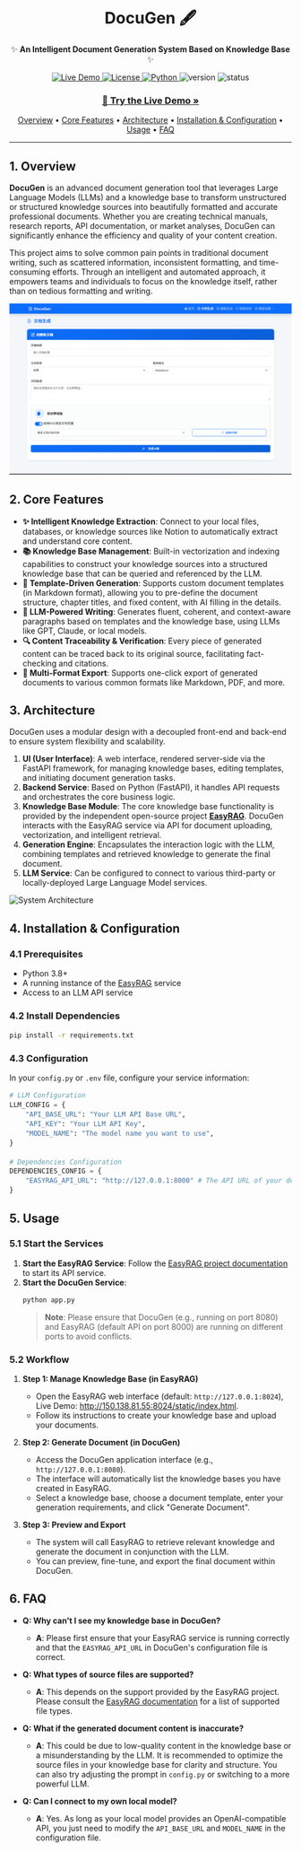 <div align="center">

# DocuGen 🖋️

✨ **An Intelligent Document Generation System Based on Knowledge Base** ✨

</div>

<p align="center">
  <a href="http://150.138.81.55:8080/" target="_blank">
    <img alt="Live Demo" src="https://img.shields.io/badge/live_demo-online-brightgreen.svg"/>
  </a>
  <a href="LICENSE">
    <img alt="License" src="https://img.shields.io/badge/license-MIT-green.svg">
  </a>
  <a href="https://www.python.org/">
    <img alt="Python" src="https://img.shields.io/badge/python-3.8+-blue.svg">
  </a>
  <a>
    <img alt="version" src="https://img.shields.io/badge/version-1.0-blue.svg">
  </a>
  <a>
    <img alt="status" src="https://img.shields.io/badge/status-active-green.svg">
  </a>
</p>

<h3 align="center">
  <a href="http://150.138.81.55:8080/"><strong>🚀 Try the Live Demo &raquo;</strong></a>
</h3>

<p align="center">
  <a href="#1-overview">Overview</a> •
  <a href="#2-core-features">Core Features</a> •
  <a href="#3-architecture">Architecture</a> •
  <a href="#4-installation--configuration">Installation & Configuration</a> •
  <a href="#5-usage">Usage</a> •
  <a href="#6-faq">FAQ</a>
</p>

---

## 1. Overview

**DocuGen** is an advanced document generation tool that leverages Large Language Models (LLMs) and a knowledge base to transform unstructured or structured knowledge sources into beautifully formatted and accurate professional documents. Whether you are creating technical manuals, research reports, API documentation, or market analyses, DocuGen can significantly enhance the efficiency and quality of your content creation.

This project aims to solve common pain points in traditional document writing, such as scattered information, inconsistent formatting, and time-consuming efforts. Through an intelligent and automated approach, it empowers teams and individuals to focus on the knowledge itself, rather than on tedious formatting and writing.

![Main Interface](docs/images/document_generator.png)

## 2. Core Features

- **✨ Intelligent Knowledge Extraction**: Connect to your local files, databases, or knowledge sources like Notion to automatically extract and understand core content.
- **📚 Knowledge Base Management**: Built-in vectorization and indexing capabilities to construct your knowledge sources into a structured knowledge base that can be queried and referenced by the LLM.
- **📝 Template-Driven Generation**: Supports custom document templates (in Markdown format), allowing you to pre-define the document structure, chapter titles, and fixed content, with AI filling in the details.
- **🤖 LLM-Powered Writing**: Generates fluent, coherent, and context-aware paragraphs based on templates and the knowledge base, using LLMs like GPT, Claude, or local models.
- **🔍 Content Traceability & Verification**: Every piece of generated content can be traced back to its original source, facilitating fact-checking and citations.
- **🚀 Multi-Format Export**: Supports one-click export of generated documents to various common formats like Markdown, PDF, and more.

## 3. Architecture

DocuGen uses a modular design with a decoupled front-end and back-end to ensure system flexibility and scalability.

1.  **UI (User Interface)**: A web interface, rendered server-side via the FastAPI framework, for managing knowledge bases, editing templates, and initiating document generation tasks.
2.  **Backend Service**: Based on Python (FastAPI), it handles API requests and orchestrates the core business logic.
3.  **Knowledge Base Module**: The core knowledge base functionality is provided by the independent open-source project **[EasyRAG](https://github.com/BetaStreetOmnis/EasyRAG)**. DocuGen interacts with the EasyRAG service via API for document uploading, vectorization, and intelligent retrieval.
4.  **Generation Engine**: Encapsulates the interaction logic with the LLM, combining templates and retrieved knowledge to generate the final document.
5.  **LLM Service**: Can be configured to connect to various third-party or locally-deployed Large Language Model services.

![System Architecture](docs/images/architecture.png)

## 4. Installation & Configuration

### 4.1 Prerequisites

- Python 3.8+
- A running instance of the [EasyRAG](https://github.com/BetaStreetOmnis/EasyRAG) service
- Access to an LLM API service

### 4.2 Install Dependencies

```bash
pip install -r requirements.txt
```

### 4.3 Configuration

In your `config.py` or `.env` file, configure your service information:

```python
# LLM Configuration
LLM_CONFIG = {
    "API_BASE_URL": "Your LLM API Base URL",
    "API_KEY": "Your LLM API Key",
    "MODEL_NAME": "The model name you want to use",
}

# Dependencies Configuration
DEPENDENCIES_CONFIG = {
    "EASYRAG_API_URL": "http://127.0.0.1:8000" # The API URL of your deployed EasyRAG service
}
```

## 5. Usage

### 5.1 Start the Services

1.  **Start the EasyRAG Service**: Follow the [EasyRAG project documentation](https://github.com/BetaStreetOmnis/EasyRAG) to start its API service.
2.  **Start the DocuGen Service**:
    ```bash
    python app.py
    ```
    > **Note**: Please ensure that DocuGen (e.g., running on port 8080) and EasyRAG (default API on port 8000) are running on different ports to avoid conflicts.

### 5.2 Workflow

1.  **Step 1: Manage Knowledge Base (in EasyRAG)**
    - Open the EasyRAG web interface (default: `http://127.0.0.1:8024`), Live Demo: http://150.138.81.55:8024/static/index.html.
    - Follow its instructions to create your knowledge base and upload your documents.

2.  **Step 2: Generate Document (in DocuGen)**
    - Access the DocuGen application interface (e.g., `http://127.0.0.1:8080`).
    - The interface will automatically list the knowledge bases you have created in EasyRAG.
    - Select a knowledge base, choose a document template, enter your generation requirements, and click "Generate Document".

3.  **Step 3: Preview and Export**
    - The system will call EasyRAG to retrieve relevant knowledge and generate the document in conjunction with the LLM.
    - You can preview, fine-tune, and export the final document within DocuGen.

## 6. FAQ

- **Q: Why can't I see my knowledge base in DocuGen?**
  - **A**: Please first ensure that your EasyRAG service is running correctly and that the `EASYRAG_API_URL` in DocuGen's configuration file is correct.

- **Q: What types of source files are supported?**
  - **A**: This depends on the support provided by the EasyRAG project. Please consult the [EasyRAG documentation](https://github.com/BetaStreetOmnis/EasyRAG) for a list of supported file types.

- **Q: What if the generated document content is inaccurate?**
  - **A**: This could be due to low-quality content in the knowledge base or a misunderstanding by the LLM. It is recommended to optimize the source files in your knowledge base for clarity and structure. You can also try adjusting the prompt in `config.py` or switching to a more powerful LLM.

- **Q: Can I connect to my own local model?**
  - **A**: Yes. As long as your local model provides an OpenAI-compatible API, you just need to modify the `API_BASE_URL` and `MODEL_NAME` in the configuration file. 